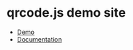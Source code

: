 # qrcode.js demo site

* [Demo](https://zu-min-g.github.io/qrcode-demo/)
* [Documentation](https://github.com/zu-min-g/qrcode#readme)
